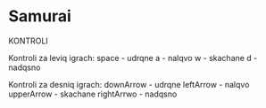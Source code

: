 # Samurai

KONTROLI

Kontroli za leviq igrach: space - udrqne a - nalqvo w - skachane d - nadqsno

Kontroli za desniq igrach: downArrow - udrqne leftArrow - nalqvo upperArrow - skachane rightArrwo - nadqsno
